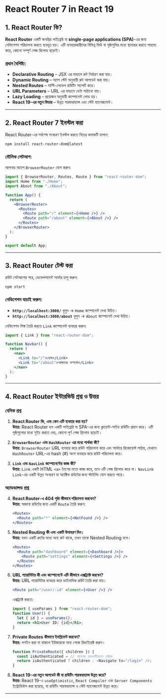 # React Router 7 in React 19

## 1. React Router কি?

**React Router** একটি জনপ্রিয় লাইব্রেরি যা **single-page applications (SPA)**-এর জন্য নেভিগেশন পরিচালনা করতে ব্যবহৃত হয়। এটি ব্যবহারকারীদের বিভিন্ন ভিউ বা পৃষ্ঠাগুলির মধ্যে স্থানান্তর করতে সাহায্য করে, কোনো সম্পূর্ণ পেজ রিলোড ছাড়াই।

### **প্রধান বৈশিষ্ট্য**:

- **Declarative Routing** – JSX এর মাধ্যমে রুট নির্ধারণ করা যায়।
- **Dynamic Routing** – অ্যাপ স্টেট অনুযায়ী রুট আপডেট করা যায়।
- **Nested Routes** – মাল্টি-লেভেল রাউটিং সাপোর্ট করে।
- **URL Parameters** – URL এর মাধ্যমে ডেটা পাঠানো যায়।
- **Lazy Loading** – প্রয়োজন অনুযায়ী কম্পোনেন্ট লোড হয়।
- **React 19-এর নতুন ফিচার** – উন্নত পারফরম্যান্স এবং স্টেট ম্যানেজমেন্ট।

---

## 2. React Router 7 ইনস্টল করা

React Router-এর সর্বশেষ সংস্করণ ইনস্টল করতে নিচের কমান্ডটি চালান:

```sh
npm install react-router-dom@latest
```

### **মৌলিক সেটআপ:**

আপনার অ্যাপে `BrowserRouter` যোগ করুন:

```jsx
import { BrowserRouter, Routes, Route } from "react-router-dom";
import Home from "./Home";
import About from "./About";

function App() {
  return (
    <BrowserRouter>
      <Routes>
        <Route path="/" element={<Home />} />
        <Route path="/about" element={<About />} />
      </Routes>
    </BrowserRouter>
  );
}

export default App;
```

---

## 3. React Router টেস্ট করা

রাউট সেটআপের পরে, ডেভেলপমেন্ট সার্ভার চালু করুন:

```sh
npm start
```

### **নেভিগেশন যাচাই করুন**:

- **`http://localhost:3000/`** খুলুন → `Home` কম্পোনেন্ট দেখা উচিত।
- **`http://localhost:3000/about`** খুলুন → `About` কম্পোনেন্ট দেখা উচিত।

নেভিগেশন লিঙ্ক তৈরি করতে `Link` কম্পোনেন্ট ব্যবহার করুন:

```jsx
import { Link } from "react-router-dom";

function Navbar() {
  return (
    <nav>
      <Link to="/">হোম</Link>
      <Link to="/about">আমাদের সম্পর্কে</Link>
    </nav>
  );
}
```

---

## 4. React Router ইন্টারভিউ প্রশ্ন ও উত্তর

### **বেসিক প্রশ্ন**

1. **React Router কি, এবং কেন এটি ব্যবহার করা হয়?**  
   **উত্তর:** React Router হল একটি লাইব্রেরি যা SPA-এর জন্য ক্লায়েন্ট-সাইড রাউটিং প্রদান করে। এটি পৃষ্ঠাগুলোর মধ্যে সুইচ করতে দেয়, কোনো পূর্ণ পেজ রিলোড ছাড়াই।

2. **`BrowserRouter` এবং `HashRouter` এর মধ্যে পার্থক্য কী?**  
   **উত্তর:** `BrowserRouter` URL ব্যবহার করে রাউট পরিচালনা করে এবং সার্ভারে রিকোয়েস্ট পাঠায়, যেখানে `HashRouter` URL-এর hash (#) অংশ ব্যবহার করে রাউট পরিচালনা করে।

3. **`Link` এবং `NavLink` কম্পোনেন্টের কাজ কী?**  
   **উত্তর:** `Link` একটি HTML `<a>` ট্যাগের মতো কাজ করে, তবে এটি পেজ রিলোড করে না। `NavLink` `Link`-এর একটি উন্নত সংস্করণ যা অ্যাক্টিভ রাউটের জন্য স্টাইলিং যোগ করতে পারে।

### **অ্যাডভান্সড প্রশ্ন**

4. **React Router-এ 404 পৃষ্ঠা কীভাবে পরিচালনা করবেন?**  
   **উত্তর:** অজানা রাউটের জন্য একটি `Route` তৈরি করুন:
   ```jsx
   <Routes>
     <Route path="*" element={<NotFound />} />
   </Routes>
   ```

5. **Nested Routing কী এবং একটি উদাহরণ দিন।**  
   **উত্তর:** যখন একটি রুটের মধ্যে অন্য রুট থাকে, তখন তাকে Nested Routing বলে।
   ```jsx
   <Routes>
     <Route path="dashboard" element={<Dashboard />}>
       <Route path="settings" element={<Settings />} />
     </Route>
   </Routes>
   ```

6. **URL প্যারামিটার কী এবং কম্পোনেন্টে এটি কীভাবে এক্সট্র্যাক্ট করবেন?**  
   **উত্তর:** URL প্যারামিটার ব্যবহার করে ডাইনামিক রাউট তৈরি করা যায়।
   ```jsx
   <Route path="/user/:id" element={<User />} />
   ```
   এক্সট্র্যাক্ট করতে:
   ```jsx
   import { useParams } from "react-router-dom";
   function User() {
     let { id } = useParams();
     return <h1>User ID: {id}</h1>;
   }
   ```

7. **Private Routes কীভাবে ইমপ্লিমেন্ট করবেন?**  
   **উত্তর:** লগইন করা না থাকলে ইউজারকে অন্য পেজে রিডাইরেক্ট করুন।
   ```jsx
   function PrivateRoute({ children }) {
     const isAuthenticated = // আপনার অথেনটিকেশন লজিক
     return isAuthenticated ? children : <Navigate to="/login" />;
   }
   ```
   
8. **React 19-এর নতুন আপডেট কী যা রাউটিং পারফরম্যান্স উন্নত করে?**  
   **উত্তর:** React 19-এ `useOptimistic`, `React Compiler` এবং `Server Components` ইন্ট্রোডিউস করা হয়েছে, যা রাউটিং পারফরম্যান্স ও স্টেট ম্যানেজমেন্ট উন্নত করে।

---
